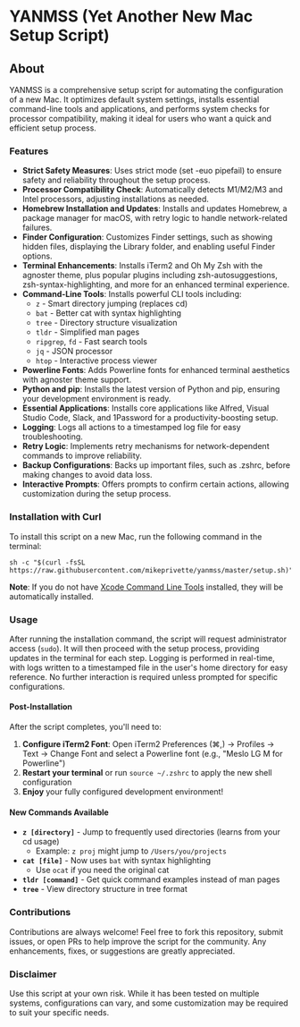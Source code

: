 # YANMSS (Yet Another New Mac Setup Script)

## About

YANMSS is a comprehensive setup script for automating the configuration of a new Mac. It optimizes default system settings, installs essential command-line tools and applications, and performs system checks for processor compatibility, making it ideal for users who want a quick and efficient setup process.

### Features

- **Strict Safety Measures**: Uses strict mode (set -euo pipefail) to ensure safety and reliability throughout the setup process.
- **Processor Compatibility Check**: Automatically detects M1/M2/M3 and Intel processors, adjusting installations as needed.
- **Homebrew Installation and Updates**: Installs and updates Homebrew, a package manager for macOS, with retry logic to handle network-related failures.
- **Finder Configuration**: Customizes Finder settings, such as showing hidden files, displaying the Library folder, and enabling useful Finder options.
- **Terminal Enhancements**: Installs iTerm2 and Oh My Zsh with the agnoster theme, plus popular plugins including zsh-autosuggestions, zsh-syntax-highlighting, and more for an enhanced terminal experience.
- **Command-Line Tools**: Installs powerful CLI tools including:
  - `z` - Smart directory jumping (replaces cd)
  - `bat` - Better cat with syntax highlighting
  - `tree` - Directory structure visualization
  - `tldr` - Simplified man pages
  - `ripgrep`, `fd` - Fast search tools
  - `jq` - JSON processor
  - `htop` - Interactive process viewer
- **Powerline Fonts**: Adds Powerline fonts for enhanced terminal aesthetics with agnoster theme support.
- **Python and pip**: Installs the latest version of Python and pip, ensuring your development environment is ready.
- **Essential Applications**: Installs core applications like Alfred, Visual Studio Code, Slack, and 1Password for a productivity-boosting setup.
- **Logging**: Logs all actions to a timestamped log file for easy troubleshooting.
- **Retry Logic**: Implements retry mechanisms for network-dependent commands to improve reliability.
- **Backup Configurations**: Backs up important files, such as .zshrc, before making changes to avoid data loss.
- **Interactive Prompts**: Offers prompts to confirm certain actions, allowing customization during the setup process.

### Installation with Curl

To install this script on a new Mac, run the following command in the terminal:

```shell
sh -c "$(curl -fsSL https://raw.githubusercontent.com/mikeprivette/yanmss/master/setup.sh)"
```

**Note**: If you do not have [Xcode Command Line Tools](https://developer.apple.com/library/archive/technotes/tn2339/_index.html#//apple_ref/doc/uid/DTS40014588-CH1-WHAT_IS_THE_COMMAND_LINE_TOOLS_PACKAGE_) installed, they will be automatically installed.

### Usage

After running the installation command, the script will request administrator access (`sudo`). It will then proceed with the setup process, providing updates in the terminal for each step. Logging is performed in real-time, with logs written to a timestamped file in the user's home directory for easy reference. No further interaction is required unless prompted for specific configurations.

#### Post-Installation

After the script completes, you'll need to:

1. **Configure iTerm2 Font**: Open iTerm2 Preferences (⌘,) → Profiles → Text → Change Font and select a Powerline font (e.g., "Meslo LG M for Powerline")
2. **Restart your terminal** or run `source ~/.zshrc` to apply the new shell configuration
3. **Enjoy** your fully configured development environment!

#### New Commands Available

- **`z [directory]`** - Jump to frequently used directories (learns from your cd usage)
  - Example: `z proj` might jump to `/Users/you/projects`
- **`cat [file]`** - Now uses `bat` with syntax highlighting
  - Use `ocat` if you need the original cat
- **`tldr [command]`** - Get quick command examples instead of man pages
- **`tree`** - View directory structure in tree format

### Contributions

Contributions are always welcome! Feel free to fork this repository, submit issues, or open PRs to help improve the script for the community. Any enhancements, fixes, or suggestions are greatly appreciated.

### Disclaimer

Use this script at your own risk. While it has been tested on multiple systems, configurations can vary, and some customization may be required to suit your specific needs.
